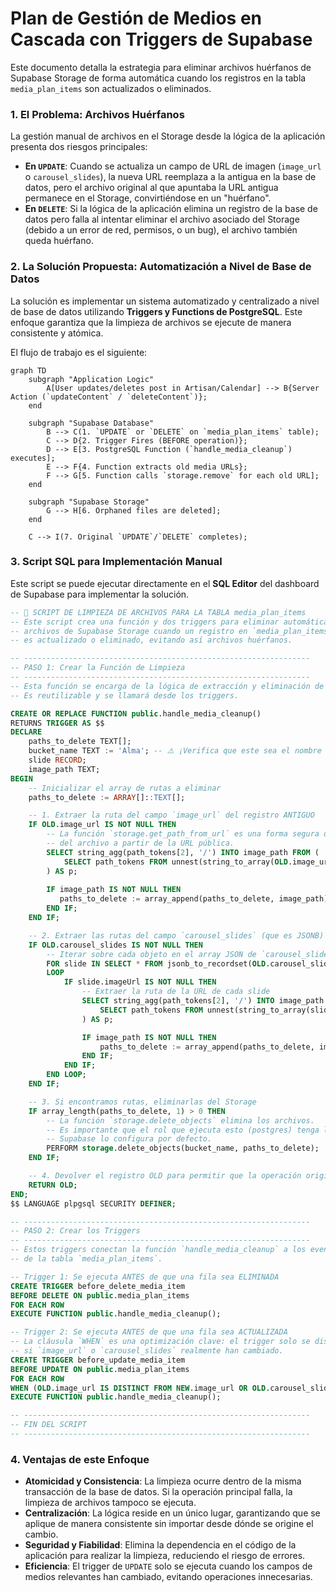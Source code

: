 # Plan de Gestión de Medios en Cascada con Triggers de Supabase

Este documento detalla la estrategia para eliminar archivos huérfanos de Supabase Storage de forma automática cuando los registros en la tabla `media_plan_items` son actualizados o eliminados.

### 1. El Problema: Archivos Huérfanos

La gestión manual de archivos en el Storage desde la lógica de la aplicación presenta dos riesgos principales:

*   **En `UPDATE`**: Cuando se actualiza un campo de URL de imagen (`image_url` o `carousel_slides`), la nueva URL reemplaza a la antigua en la base de datos, pero el archivo original al que apuntaba la URL antigua permanece en el Storage, convirtiéndose en un "huérfano".
*   **En `DELETE`**: Si la lógica de la aplicación elimina un registro de la base de datos pero falla al intentar eliminar el archivo asociado del Storage (debido a un error de red, permisos, o un bug), el archivo también queda huérfano.

### 2. La Solución Propuesta: Automatización a Nivel de Base de Datos

La solución es implementar un sistema automatizado y centralizado a nivel de base de datos utilizando **Triggers y Functions de PostgreSQL**. Este enfoque garantiza que la limpieza de archivos se ejecute de manera consistente y atómica.

El flujo de trabajo es el siguiente:

```mermaid
graph TD
    subgraph "Application Logic"
        A[User updates/deletes post in Artisan/Calendar] --> B{Server Action (`updateContent` / `deleteContent`)};
    end

    subgraph "Supabase Database"
        B --> C(1. `UPDATE` or `DELETE` on `media_plan_items` table);
        C --> D{2. Trigger Fires (BEFORE operation)};
        D --> E[3. PostgreSQL Function (`handle_media_cleanup`) executes];
        E --> F{4. Function extracts old media URLs};
        F --> G[5. Function calls `storage.remove` for each old URL];
    end

    subgraph "Supabase Storage"
        G --> H[6. Orphaned files are deleted];
    end

    C --> I(7. Original `UPDATE`/`DELETE` completes);
```

### 3. Script SQL para Implementación Manual

Este script se puede ejecutar directamente en el **SQL Editor** del dashboard de Supabase para implementar la solución.

```sql
-- 📜 SCRIPT DE LIMPIEZA DE ARCHIVOS PARA LA TABLA media_plan_items
-- Este script crea una función y dos triggers para eliminar automáticamente
-- archivos de Supabase Storage cuando un registro en `media_plan_items`
-- es actualizado o eliminado, evitando así archivos huérfanos.

-- ----------------------------------------------------------------
-- PASO 1: Crear la Función de Limpieza
-- ----------------------------------------------------------------
-- Esta función se encarga de la lógica de extracción y eliminación de archivos.
-- Es reutilizable y se llamará desde los triggers.

CREATE OR REPLACE FUNCTION public.handle_media_cleanup()
RETURNS TRIGGER AS $$
DECLARE
    paths_to_delete TEXT[];
    bucket_name TEXT := 'Alma'; -- ⚠️ ¡Verifica que este sea el nombre de tu bucket!
    slide RECORD;
    image_path TEXT;
BEGIN
    -- Inicializar el array de rutas a eliminar
    paths_to_delete := ARRAY[]::TEXT[];

    -- 1. Extraer la ruta del campo `image_url` del registro ANTIGUO
    IF OLD.image_url IS NOT NULL THEN
        -- La función `storage.get_path_from_url` es una forma segura de extraer la ruta
        -- del archivo a partir de la URL pública.
        SELECT string_agg(path_tokens[2], '/') INTO image_path FROM (
            SELECT path_tokens FROM unnest(string_to_array(OLD.image_url, '/')) WITH ORDINALITY AS t(path_tokens, ord) WHERE ord > 6
        ) AS p;
        
        IF image_path IS NOT NULL THEN
           paths_to_delete := array_append(paths_to_delete, image_path);
        END IF;
    END IF;

    -- 2. Extraer las rutas del campo `carousel_slides` (que es JSONB)
    IF OLD.carousel_slides IS NOT NULL THEN
        -- Iterar sobre cada objeto en el array JSON de `carousel_slides`
        FOR slide IN SELECT * FROM jsonb_to_recordset(OLD.carousel_slides) AS x(imageUrl TEXT)
        LOOP
            IF slide.imageUrl IS NOT NULL THEN
                -- Extraer la ruta de la URL de cada slide
                SELECT string_agg(path_tokens[2], '/') INTO image_path FROM (
                    SELECT path_tokens FROM unnest(string_to_array(slide.imageUrl, '/')) WITH ORDINALITY AS t(path_tokens, ord) WHERE ord > 6
                ) AS p;

                IF image_path IS NOT NULL THEN
                    paths_to_delete := array_append(paths_to_delete, image_path);
                END IF;
            END IF;
        END LOOP;
    END IF;

    -- 3. Si encontramos rutas, eliminarlas del Storage
    IF array_length(paths_to_delete, 1) > 0 THEN
        -- La función `storage.delete_objects` elimina los archivos.
        -- Es importante que el rol que ejecuta esto (postgres) tenga los permisos necesarios.
        -- Supabase lo configura por defecto.
        PERFORM storage.delete_objects(bucket_name, paths_to_delete);
    END IF;

    -- 4. Devolver el registro OLD para permitir que la operación original (DELETE/UPDATE) continúe
    RETURN OLD;
END;
$$ LANGUAGE plpgsql SECURITY DEFINER;

-- ----------------------------------------------------------------
-- PASO 2: Crear los Triggers
-- ----------------------------------------------------------------
-- Estos triggers conectan la función `handle_media_cleanup` a los eventos
-- de la tabla `media_plan_items`.

-- Trigger 1: Se ejecuta ANTES de que una fila sea ELIMINADA
CREATE TRIGGER before_delete_media_item
BEFORE DELETE ON public.media_plan_items
FOR EACH ROW
EXECUTE FUNCTION public.handle_media_cleanup();

-- Trigger 2: Se ejecuta ANTES de que una fila sea ACTUALIZADA
-- La cláusula `WHEN` es una optimización clave: el trigger solo se dispara
-- si `image_url` o `carousel_slides` realmente han cambiado.
CREATE TRIGGER before_update_media_item
BEFORE UPDATE ON public.media_plan_items
FOR EACH ROW
WHEN (OLD.image_url IS DISTINCT FROM NEW.image_url OR OLD.carousel_slides IS DISTINCT FROM NEW.carousel_slides)
EXECUTE FUNCTION public.handle_media_cleanup();

-- ----------------------------------------------------------------
-- FIN DEL SCRIPT
-- ----------------------------------------------------------------
```

### 4. Ventajas de este Enfoque

*   **Atomicidad y Consistencia**: La limpieza ocurre dentro de la misma transacción de la base de datos. Si la operación principal falla, la limpieza de archivos tampoco se ejecuta.
*   **Centralización**: La lógica reside en un único lugar, garantizando que se aplique de manera consistente sin importar desde dónde se origine el cambio.
*   **Seguridad y Fiabilidad**: Elimina la dependencia en el código de la aplicación para realizar la limpieza, reduciendo el riesgo de errores.
*   **Eficiencia**: El trigger de `UPDATE` solo se ejecuta cuando los campos de medios relevantes han cambiado, evitando operaciones innecesarias.